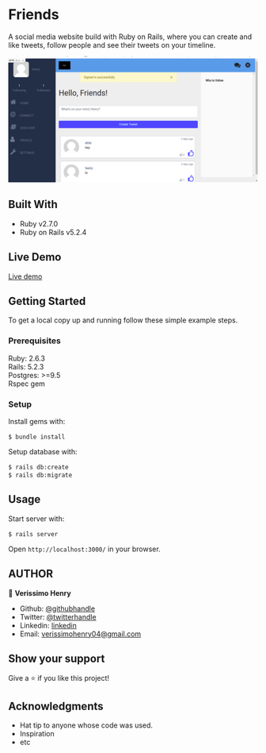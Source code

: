 # Friends

A social media website build with Ruby on Rails, where you can create and like tweets, follow people and see their tweets on your timeline.

![](app/assets/images/friends-pic.PNG.png)

## Built With

- Ruby v2.7.0
- Ruby on Rails v5.2.4

## Live Demo

[Live demo]()

## Getting Started

To get a local copy up and running follow these simple example steps.

### Prerequisites

Ruby: 2.6.3  
Rails: 5.2.3  
Postgres: >=9.5  
Rspec gem

### Setup

Install gems with:

```
$ bundle install
```

Setup database with:

```
$ rails db:create
$ rails db:migrate
```

## Usage

Start server with:

```
$ rails server
```

Open `http://localhost:3000/` in your browser.

## AUTHOR

👤 **Verissimo Henry**

- Github: [@githubhandle](https://github.com/verissimohenry)
- Twitter: [@twitterhandle](https://twitter.com/verissimohenry)
- Linkedin: [linkedin](https://www.linkedin.com/in/henry-verissimo-618906167/)
- Email: verissimohenry04@gmail.com

## Show your support

Give a ⭐️ if you like this project!

## Acknowledgments

- Hat tip to anyone whose code was used.
- Inspiration
- etc
